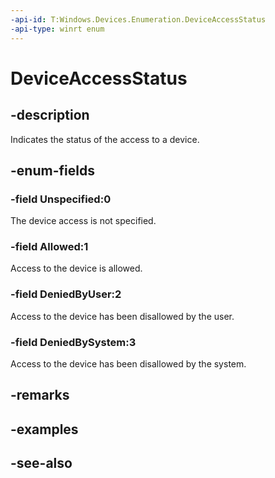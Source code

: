 ```yaml
---
-api-id: T:Windows.Devices.Enumeration.DeviceAccessStatus
-api-type: winrt enum
---
```


<!-- Enumeration syntax
public enum Windows.Devices.Enumeration.DeviceAccessStatus : int
-->

# DeviceAccessStatus

## -description
Indicates the status of the access to a device.

## -enum-fields
### -field Unspecified:0
The device access is not specified.

### -field Allowed:1
Access to the device is allowed.

### -field DeniedByUser:2
Access to the device has been disallowed by the user.

### -field DeniedBySystem:3
Access to the device has been disallowed by the system.


## -remarks

## -examples

## -see-also